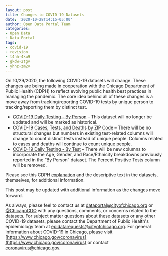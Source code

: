 ```yaml
---
layout: post
title: Changes to COVID-19 Datasets
date: '2020-10-28T14:15-05:00'
author: Open Data Portal Team
categories:
- Open Data
- Data Portal
tags:
- covid-19
- revision
- t4hh-4ku9
- gkdw-2tgv
- yhhz-zm2v
---
```

On 10/29/2020, the following COVID-19 datasets will change. These changes are being made in cooperation with the Chicago Department of Public Health (CDPH) to reflect evolving public health best practices in managing the pandemic. The core idea behind all of these changes is a move away from tracking/reporting COVID-19 tests by unique person to tracking/reporting them by distinct test.

* [COVID-19 Daily Testing - By Person](https://data.cityofchicago.org/d/t4hh-4ku9) – This dataset will no longer be updated and will be marked as historical.
* [COVID-19 Cases, Tests, and Deaths by ZIP Code](https://data.cityofchicago.org/d/yhhz-zm2v) – There will be no structural changes but numbers in existing test-related columns will change to count distinct tests instead of unique people. Columns related to cases and deaths will continue to count unique people.
* [COVID-19 Daily Testing - By Test](https://data.cityofchicago.org/d/gkdw-2tgv) – There will be new columns to incorporate the Age, Gender, and Race/Ethnicity breakdowns previously reported in the “By Person” dataset. The Percent Positive Tests column will be removed.

Please see this CDPH [explanation](https://www.chicago.gov/content/dam/city/depts/cdph/statistics_and_reports/COVID%20POSITIVITY%20RATE%20CHANGES%20102720.pdf) and the descriptive text in the datasets, themselves, for additional information.

This post may be updated with additional information as the changes move forward.

As always, please feel to contact us at [dataportal@cityofchicago.org](mailto:dataportal@cityofchicago.org) or [@ChicagoCDO](https://twitter.com/ChicagoCDO) with any questions, comments, or concerns related to the datasets. For subject matter questions about these datasets or any other COVID-19 datasets, please contact the Department of Public Health's epidemiology team at [epidatarequests@cityofchicago.org](mailto:epidatarequests@cityofchicago.org). For general information about COVID-19 in Chicago, please visit [https://www.chicago.gov/coronavirus](https://www.chicago.gov/coronavirus) or contact [coronavirus@chicago.gov](mailto:coronavirus@chicago.gov).

